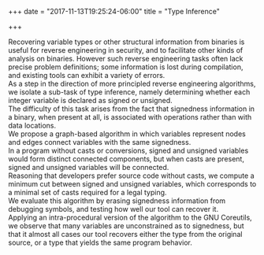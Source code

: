 +++
date = "2017-11-13T19:25:24-06:00"
title = "Type Inference"

+++

Recovering variable types or other structural information from binaries is useful for reverse engineering in security, and to facilitate other kinds of analysis on binaries.
However such reverse engineering tasks often lack precise problem definitions; 
some information is lost during compilation, and existing tools can exhibit a variety of errors.  
As a step in the direction of more principled reverse engineering algorithms, we isolate a sub-task of type inference, namely determining whether each integer variable is declared as signed or unsigned.   
The difficulty of this task arises from the fact that signedness information in a binary, when present at all, is associated with operations rather than with data locations.  
We propose a graph-based algorithm in which variables represent nodes and edges connect variables with the same signedness.   
In a program without casts or conversions, signed and unsigned variables would form distinct connected components, but when casts are present, signed and unsigned variables will be connected.   
Reasoning that developers prefer source code without casts, we compute a minimum cut between signed and unsigned variables, which corresponds to a minimal set of casts required for a legal typing.   
We evaluate this algorithm by erasing signedness information from debugging symbols, and testing how well our tool can recover it.   
Applying an intra-procedural version of the algorithm to the GNU Coreutils, we observe that many variables are unconstrained as to signedness, but that it almost all cases our tool recovers either the type from the original source, or a type that yields the same program behavior.
